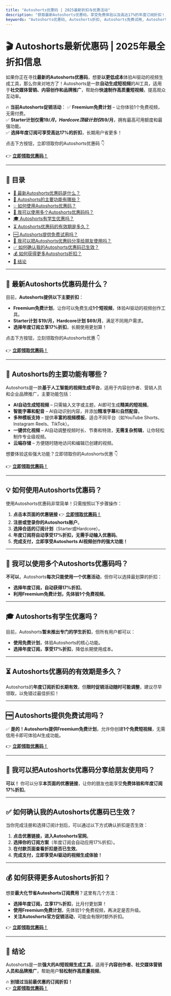 ```yaml
---
title: "Autoshorts优惠码 | 2025最新折扣与优惠活动"
description: "获取最新Autoshorts优惠码，享受免费体验以及高达17%的年度订阅折扣！点击本页面链接注册，优惠会自动关联到账户内。"
keywords: "Autoshorts优惠码, Autoshorts折扣, Autoshorts免费试用, Autoshorts订阅, Autoshorts促销"
---
```


# 🎬 Autoshorts最新优惠码 | 2025年最全折扣信息

如果你正在寻找**最新的Autoshorts优惠码**，想要**以更低成本**体验AI驱动的视频生成工具，那么你来对地方了！Autoshorts是一款**自动生成短视频**的AI工具，适用于**社交媒体营销、内容创作和品牌推广**，帮助你**快速制作高质量短视频**，提高观众互动率。

🔥 **当前Autoshorts促销活动**：
✅ **Freemium免费计划** – 让你体验1个免费视频，无需付费。  
✅ **Starter计划仅需$19/月，Hardcore顶级计划仅$69/月**，拥有最高可用额度和最强功能。  
✅ **选择年度订阅可享受高达17%的折扣**，长期用户省更多！  

点击下方按钮，立即领取你的Autoshorts优惠码 👇  

👉 **[立即领取优惠码！](https://bit.ly/40cvngD)**  

---

## 📌 目录
- [🔖 最新Autoshorts优惠码是什么？](#-最新autoshorts优惠码是什么)
- [🎥 Autoshorts的主要功能有哪些？](#-autoshorts的主要功能有哪些)
- [💡 如何使用Autoshorts优惠码？](#-如何使用autoshorts优惠码)
- [🔢 我可以使用多个Autoshorts优惠码吗？](#-我可以使用多个autoshorts优惠码吗)
- [🎓 Autoshorts有学生优惠吗？](#-autoshorts有学生优惠吗)
- [⏳ Autoshorts优惠码的有效期是多久？](#-autoshorts优惠码的有效期是多久)
- [🆓 Autoshorts提供免费试用吗？](#-autoshorts提供免费试用吗)
- [👥 我可以把Autoshorts优惠码分享给朋友使用吗？](#-我可以把autoshorts优惠码分享给朋友使用吗)
- [✅ 如何确认我的Autoshorts优惠码已生效？](#-如何确认我的autoshorts优惠码已生效)
- [💰 如何获得更多Autoshorts折扣？](#-如何获得更多autoshorts折扣)
- [🏁 结论](#-结论)

---

## 🔖 最新Autoshorts优惠码是什么？

目前，**Autoshorts提供以下主要折扣**：
- **Freemium免费计划**，让你可以免费生成**1个短视频**，体验AI驱动的视频创作工具。  
- **Starter计划 $19/月，Hardcore计划 $69/月**，满足不同用户需求。  
- **选择年度订阅立享17%折扣**，长期使用更划算！  

点击下方按钮，立刻领取你的Autoshorts优惠 👇  

👉 **[立即领取优惠码！](https://bit.ly/40cvngD)**  

---

## 🎥 Autoshorts的主要功能有哪些？

Autoshorts是一款**基于人工智能的视频生成平台**，适用于内容创作者、营销人员和企业品牌推广，主要功能包括：

- **AI自动生成短视频** – 只需输入文字或主题，AI即可生成**精美的短视频**。  
- **智能字幕和配音** – AI自动识别内容，并添加**精准字幕**和**自然配音**。  
- **多种模板支持** – 提供**丰富的视频模板**，适合不同平台（如YouTube Shorts、Instagram Reels、TikTok）。  
- **一键优化视频** – AI自动调整视频时长、节奏和特效，**无需复杂剪辑**，让你轻松制作专业级视频。  
- **云端存储** – 方便随时随地访问和编辑已创建的视频。  

想要体验这些强大功能？立即领取你的Autoshorts优惠 👇  

👉 **[立即领取优惠码！](https://bit.ly/40cvngD)**  

---

## 💡 如何使用Autoshorts优惠码？

使用Autoshorts优惠码非常简单！只需按照以下步骤操作：

1. **点击本页面的优惠链接** 👉 **[立即领取优惠码！](https://bit.ly/40cvngD)**  
2. **注册或登录你的Autoshorts账户**。  
3. **选择合适的订阅计划**（Starter或Hardcore）。  
4. **年度订阅将自动享受17%折扣，无需手动输入优惠码**。  
5. **完成支付，立即享受Autoshorts AI视频创作的强大功能！**  

---

## 🔢 我可以使用多个Autoshorts优惠码吗？

**不可以**，Autoshorts**每次只能使用一个优惠活动**，但你可以选择最划算的折扣：
- **选择年度订阅，自动获得17%折扣**。  
- **利用Freemium免费计划，先体验1个免费视频**。  

---

## 🎓 Autoshorts有学生优惠吗？

目前，Autoshorts**暂未推出专门的学生折扣**，但所有用户都可以：
- **使用免费计划**，体验Autoshorts的核心功能。  
- **选择年度订阅，享受17%折扣**，降低长期使用成本。  

---

## ⏳ Autoshorts优惠码的有效期是多久？

Autoshorts的**年度订阅折扣长期有效**，但**限时促销活动随时可能调整**，建议尽早领取，以免错过最佳折扣！  

---

## 🆓 Autoshorts提供免费试用吗？

✅ **是的！Autoshorts提供Freemium免费计划**，允许你创建**1个免费短视频**，无需信用卡即可体验AI生成功能。  

👉 **[立即领取优惠码！](https://bit.ly/40cvngD)**  

---

## 👥 我可以把Autoshorts优惠码分享给朋友使用吗？

**可以！** 你可以分享**本页面的优惠链接**，让你的朋友也能享受**免费体验和年度订阅17%折扣**。  

---

## ✅ 如何确认我的Autoshorts优惠码已生效？

当你完成注册和选择订阅计划后，可以通过以下方式确认折扣是否生效：
1. **点击优惠链接，进入Autoshorts官网**。  
2. **选择你的订阅方案**（年度订阅会自动应用17%折扣）。  
3. **在付款页面查看折扣是否已生效**。  
4. **完成支付，立即享受AI驱动的视频生成体验！**  

---

## 💰 如何获得更多Autoshorts折扣？

想要**最大化节省Autoshorts订阅费用**？这里有几个方法：
- **选择年度订阅，立享17%折扣**，比月付更划算！  
- **使用Freemium免费计划**，先体验1个免费视频，再决定是否升级。  
- **关注Autoshorts官方促销活动**，可能会有限时额外折扣。  

👉 **[立即领取优惠码！](https://bit.ly/40cvngD)**  

---

## 🏁 结论

Autoshorts是一款**强大的AI短视频生成工具**，适用于**内容创作者、社交媒体营销人员和品牌推广**，帮助用户**轻松制作高质量视频**。  

🔥 **别错过当前最优惠的订阅折扣！**  
👉 **[立即领取优惠码！](https://bit.ly/40cvngD)**  
